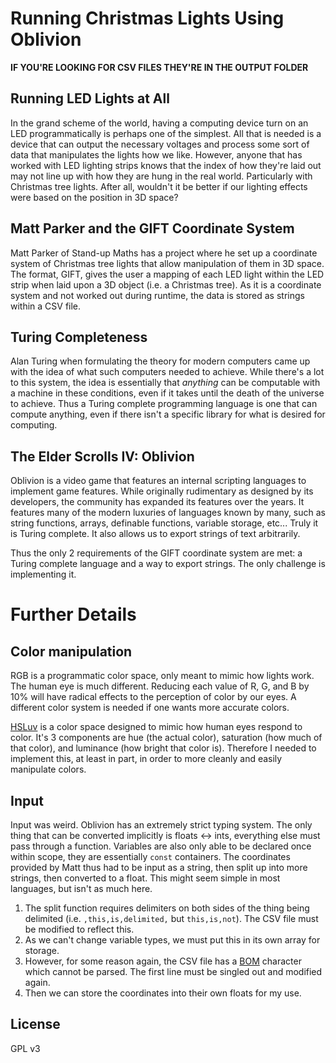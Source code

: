 # Running Christmas Lights Using Oblivion
**IF YOU'RE LOOKING FOR CSV FILES THEY'RE IN THE OUTPUT FOLDER**

## Running LED Lights at All
In the grand scheme of the world, having a computing device turn on an LED programmatically is perhaps one of the simplest.
All that is needed is a device that can output the necessary voltages and process some sort of data that manipulates the lights how we like.
However, anyone that has worked with LED lighting strips knows that the index of how they're laid out may not line up with how they are hung in the real world.
Particularly with Christmas tree lights.
After all, wouldn't it be better if our lighting effects were based on the position in 3D space?

## Matt Parker and the GIFT Coordinate System
Matt Parker of Stand-up Maths has a project where he set up a coordinate system of Christmas tree lights that allow manipulation of them in 3D space.
The format, GIFT, gives the user a mapping of each LED light within the LED strip when laid upon a 3D object (i.e. a Christmas tree).
As it is a coordinate system and not worked out during runtime, the data is stored as strings within a CSV file.

## Turing Completeness
Alan Turing when formulating the theory for modern computers came up with the idea of what such computers needed to achieve.
While there's a lot to this system, the idea is essentially that *anything* can be computable with a machine in these conditions, even if it takes until the death of the universe to achieve.
Thus a Turing complete programming language is one that can compute anything, even if there isn't a specific library for what is desired for computing.

## The Elder Scrolls IV: Oblivion
Oblivion is a video game that features an internal scripting languages to implement game features.
While originally rudimentary as designed by its developers, the community has expanded its features over the years.
It features many of the modern luxuries of languages known by many, such as string functions, arrays, definable functions, variable storage, etc...
Truly it is Turing complete.
It also allows us to export strings of text arbitrarily.

Thus the only 2 requirements of the GIFT coordinate system are met: a Turing complete language and a way to export strings.
The only challenge is implementing it.

# Further Details

## Color manipulation
RGB is a programmatic color space, only meant to mimic how lights work.
The human eye is much different.
Reducing each value of R, G, and B by 10% will have radical effects to the perception of color by our eyes.
A different color system is needed if one wants more accurate colors.

[HSLuv](https://www.hsluv.org/) is a color space designed to mimic how human eyes respond to color.
It's 3 components are hue (the actual color), saturation (how much of that color), and luminance (how bright that color is).
Therefore I needed to implement this, at least in part, in order to more cleanly and easily manipulate colors.

## Input
Input was weird.
Oblivion has an extremely strict typing system.
The only thing that can be converted implicitly is floats <-> ints, everything else must pass through a function.
Variables are also only able to be declared once within scope, they are essentially `const` containers.
The coordinates provided by Matt thus had to be input as a string, then split up into more strings, then converted to a float.
This might seem simple in most languages, but isn't as much here.

1. The split function requires delimiters on both sides of the thing being delimited (i.e. `,this,is,delimited,` but `this,is,not`). The CSV file must be modified to reflect this.
2. As we can't change variable types, we must put this in its own array for storage.
3. However, for some reason again, the CSV file has a [BOM](https://en.wikipedia.org/wiki/Byte_order_mark) character which cannot be parsed. The first line must be singled out and modified again.
4. Then we can store the coordinates into their own floats for my use.

## License
GPL v3
